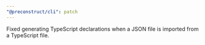 ```yaml
---
"@preconstruct/cli": patch
---
```


Fixed generating TypeScript declarations when a JSON file is imported from a TypeScript file.
